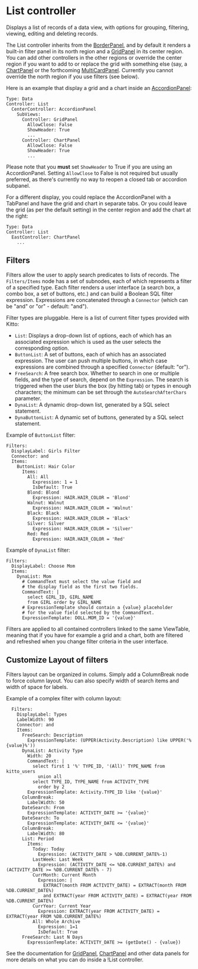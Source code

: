 # List controller #

Displays a list of records of a data view, with options for grouping, filtering, viewing, editing and deleting records.

The List controller inherits from the [BorderPanel](BorderPanel.md), and by default it renders a built-in filter panel in its north region and a [GridPanel](GridPanel.md) in its center region. You can add other controllers in the other regions or override the center region if you want to add to or replace the grid with something else (say, a [ChartPanel](ChartPanel.md) or the forthcoming [MultiCardPanel](MultiCardPanel.md). Currently you cannot override the north region if you use filters (see below).

Here is an example that display a grid and a chart inside an [AccordionPanel](AccordionPanel.md):

```
Type: Data
Controller: List
  CenterController: AccordionPanel
    SubViews:
      Controller: GridPanel
        AllowClose: False
        ShowHeader: True
        ...
      Controller: ChartPanel
        AllowClose: False
        ShowHeader: True
        ...
```

Please note that you **must** set `ShowHeader` to True if you are using an AccordionPanel. Setting `AllowClose` to False is not required but usually preferred, as there's currently no way to reopen a closed tab or accordion subpanel.

For a different display, you could replace the AccordionPanel with a TabPanel and have the grid and chart in separate tabs. Or you could leave the grid (as per the default setting) in the center region and add the chart at the right:

```
Type: Data
Controller: List
  EastController: ChartPanel
    ...
```

## Filters ##

Filters allow the user to apply search predicates to lists of records. The `Filters/Items` node has a set of subnodes, each of which represents a filter of a specified type. Each filter renders a user interface (a search box, a combo box, a set of buttons, etc.) and can build a Boolean SQL filter expression. Expressions are concatenated through a `Connector` (which can be "and" or "or" - default: "and").

Filter types are pluggable. Here is a list of current filter types provided with Kitto:

  * `List`: Displays a drop-down list of options, each of which has an associated expression which is used as the user selects the corresponding option.
  * `ButtonList`: A set of buttons, each of which has an associated expression. The user can push multiple buttons, in which case expressions are combined through a specified `Connector` (default: "or").
  * `FreeSearch`: A free search box. Whether to search in one or multiple fields, and the type of search, depend on the `Expression`. The search is triggered when the user blurs the box (by hitting tab) or types in enough characters; the minimum can be set through the `AutoSearchAfterChars` parameter.
  * `DynaList`: A dynamic drop-down list, generated by a SQL select statement.
  * `DynaButtonList`: A dynamic set of buttons, generated by a SQL select statement.

Example of `ButtonList` filter:

```
Filters:
  DisplayLabel: Girls Filter
  Connector: and
  Items:
    ButtonList: Hair Color
      Items:
        All: All
          Expression: 1 = 1
          IsDefault: True
        Blond: Blond
          Expression: HAIR.HAIR_COLOR = 'Blond'
        Walnut: Walnut
          Expression: HAIR.HAIR_COLOR = 'Walnut'
        Black: Black
          Expression: HAIR.HAIR_COLOR = 'Black'
        Silver: Silver
          Expression: HAIR.HAIR_COLOR = 'Silver'
        Red: Red
          Expression: HAIR.HAIR_COLOR = 'Red'
```

Example of `DynaList` filter:

```
Filters:
  DisplayLabel: Choose Mom
  Items:
    DynaList: Mom
      # CommandText must select the value field and
      # the display field as the first two fields.
      CommandText: |
        select GIRL_ID, GIRL_NAME 
        from GIRL order by GIRL_NAME
      # ExpressionTemplate should contain a {value} placeholder
      # for the value field selected by the CommandText.
      ExpressionTemplate: DOLL.MOM_ID = '{value}'
```

Filters are applied to all contained controllers linked to the same ViewTable, meaning that if you have for example a grid and a chart, both are filtered and refreshed when you change filter criteria in the user interface.

## Customize Layout of filters ##

Filters layout can be organized in colums. Simply add a ColumnBreak node to force column layout. You can also specify width of search items and width of space for labels.

Example of a complex filter with column layout:

```
  Filters:
    DisplayLabel: Types
    LabelWidth: 90
    Connector: and
    Items:
      FreeSearch: Description
        ExpressionTemplate: (UPPER(Activity.Description) like UPPER('%{value}%'))
      DynaList: Activity Type
        Width: 20
        CommandText: |
          select first 1 '%' TYPE_ID, '(All)' TYPE_NAME from kitto_users
            union all
          select TYPE_ID, TYPE_NAME from ACTIVITY_TYPE 
            order by 2
        ExpressionTemplate: Activity.TYPE_ID like '{value}'
      ColumnBreak:
        LabelWidth: 50
      DateSearch: From
        ExpressionTemplate: ACTIVITY_DATE >= '{value}'
      DateSearch: To
        ExpressionTemplate: ACTIVITY_DATE <= '{value}'
      ColumnBreak:
        LabelWidth: 80
      List: Period
        Items:
          Today: Today
            Expression: (ACTIVITY_DATE > %DB.CURRENT_DATE%-1)
          LastWeek: Last Week
            Expression: (ACTIVITY_DATE <= %DB.CURRENT_DATE%) and (ACTIVITY_DATE >= %DB.CURRENT_DATE% - 7)
          CurrMonth: Current Month
            Expression: |
              EXTRACT(month FROM ACTIVITY_DATE) = EXTRACT(month FROM %DB.CURRENT_DATE%) 
              and EXTRACT(year FROM ACTIVITY_DATE) = EXTRACT(year FROM %DB.CURRENT_DATE%)                
          CurrYear: Current Year
            Expression: EXTRACT(year FROM ACTIVITY_DATE) = EXTRACT(year FROM %DB.CURRENT_DATE%)
          All: Whole Archive
            Expression: 1=1
            IsDefault: True
      FreeSearch: Last N Days
        ExpressionTemplate: ACTIVITY_DATE >= (getDate() - {value})

```

See the documentation for [GridPanel](GridPanel.md), [ChartPanel](ChartPanel.md) and other data panels for more details on what you can do inside a !List controller.